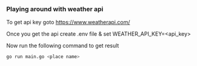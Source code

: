 ### Playing around with weather api

To get api key goto https://www.weatherapi.com/

Once you get the api create .env file & set WEATHER_API_KEY=<api_key>

Now run the following command to get result

```bash
go run main.go <place name>
```